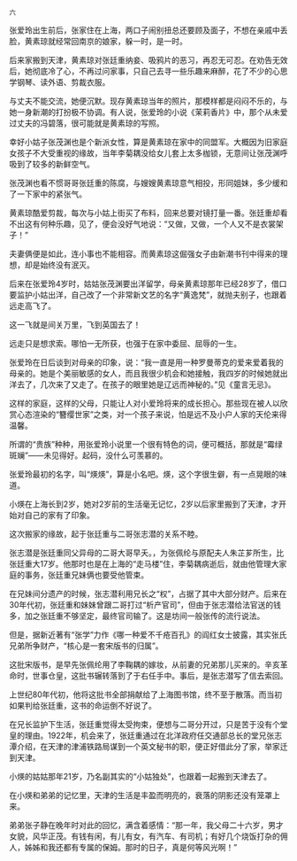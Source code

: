     六 

   张爱玲出生前后，张家住在上海，两口子闹别扭总还要顾及面子，不想在亲戚中丢脸，黄素琼就经常回南京的娘家，躲一时，是一时。

   后来家搬到天津，黄素琼对张廷重纳妾、吸鸦片的恶习，再忍无可忍。在劝告无效后，她彻底冷了心，不再过问家事，只自己去寻一些乐趣来麻醉，花了不少的心思学钢琴、读外语、剪裁衣服。

   与丈夫不能交流，她便沉默。现存黄素琼当年的照片，那模样都是闷闷不乐的，与她一身新潮的打扮极不协调。有人说，张爱玲的小说《茉莉香片》中，那个从未爱过丈夫的冯碧落，很可能就是黄素琼的写照。

   幸好小姑子张茂渊也是个新派女性，算是黄素琼在家中的同盟军。大概因为旧家庭女孩子不大受重视的缘故，当年李菊耦没给女儿套上太多枷锁，无意间让张茂渊呼吸到了较多的新鲜空气。

   张茂渊也看不惯哥哥张廷重的陈腐，与嫂嫂黄素琼意气相投，形同姐妹，多少缓和了一下家中的紧张气。

   黄素琼酷爱剪裁，每次与小姑上街买了布料，回来总要对镜打量一番。张廷重却看不出这有何种乐趣，见了，便会没好气地说：“又做，又做，一个人又不是衣裳架子！”

   夫妻俩便是如此，连小事也不能相容。而黄素琼这倔强女子由新潮书刊中得来的理想，却是始终没有泯灭。

   后来在张爱玲4岁时，姑姑张茂渊要出洋留学，母亲黄素琼那年已经28岁了，借口要监护小姑出洋，自己改了一个非常新文艺的名字“黄逸梵”，就抛夫别子，也跟着远走高飞了。

   这一飞就是间关万里，飞到英国去了！

   远走只是想求索。哪怕一无所获，也强于在家中委屈、屈辱的一生。

   张爱玲在日后谈到对母亲的印象，说：“我一直是用一种罗曼蒂克的爱来爱着我的母亲的。她是个美丽敏感的女人，而且我很少机会和她接触，我四岁的时候她就出洋去了，几次来了又走了。在孩子的眼里她是辽远而神秘的。”见《童言无忌》。

   这样的家庭，这样的父母，只能让人对小爱玲将来的成长担心。那些现在被人以欣赏心态渲染的“簪缨世家”之类，对一个孩子来说，怕是远不及小户人家的天伦来得温馨。

   所谓的“贵族”种种，用张爱玲小说里一个很有特色的词，便可概括，那就是“霉绿斑斓”——未见得好。起码，没什么可羡慕的。

   张爱玲最初的名字，叫“煐煐”，算是小名吧。煐，这个字很生僻，有一点晃眼的味道。

   小煐在上海长到2岁，她对2岁前的生活毫无记忆，2岁以后家里搬到了天津，才开始对自己的家有了印象。

   这次搬家的缘故，起于张廷重与二哥张志潜的关系不睦。

   张志潜是张廷重同父异母的二哥大哥早夭。，为张佩纶与原配夫人朱芷芗所生，比张廷重大17岁。他那时也是在上海的“走马楼”住，李菊耦病逝后，就由他管理大家庭的事务，张廷重兄妹俩也要受他管束。

   在兄妹间分遗产的时候，张志潜利用兄长之“权”，占据了其中大部分财产。后来在30年代初，张廷重和妹妹曾跟二哥打过“析产官司”，但由于张志潜给法官送的钱多，加之张廷重不够坚定，最终官司输了。这是坊间一般张传的流行说法。

   但是，据新近著有“张学”力作《哪一种爱不千疮百孔》的阎红女士披露，其实张氏兄弟所争财产，“核心是一套宋版书的归属”。

   这批宋版书，是早先张佩纶用了李鞠耦的嫁妆，从前妻的兄弟那儿买来的。辛亥革命时，世事仓皇，这批书辗转落到了于右任手中。事后，是张志潜写了信去索回。

   上世纪80年代初，他将这批书全部捐献给了上海图书馆，终不至于散落。而当初如果判给张廷重，这书的命运倒不好说了。

   在兄长监护下生活，张廷重觉得太受拘束，便想与二哥分开过，只是苦于没有个堂皇的理由。1922年，机会来了，张廷重通过在北洋政府任交通部总长的堂兄张志潭介绍，在天津的津浦铁路局谋到一个英文秘书的职，便正好借此分了家，举家迁到天津。

   小煐的姑姑那年21岁，乃名副其实的“小姑独处”，也跟着一起搬到天津去了。

   在小煐和弟弟的记忆里，天津的生活是丰盈而明亮的，衰落的阴影还没有笼罩上来。

   弟弟张子静在晚年时对此的回忆，满含着感情：“那一年，我父母二十六岁，男才女貌，风华正茂。有钱有闲，有儿有女，有汽车、有司机；有好几个烧饭打杂的佣人，姊姊和我还都有专属的保姆。那时的日子，真是何等风光啊！”

